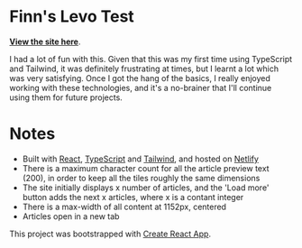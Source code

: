 # Finn's Levo Test

**[View the site here](https://finnian-levo-test.netlify.app/)**.

I had a lot of fun with this. Given that this was my first time using TypeScript and Tailwind, it was definitely frustrating at times, but I learnt a lot which was very satisfying. Once I got the hang of the basics, I really enjoyed working with these technologies, and it's a no-brainer that I'll continue using them for future projects.

# Notes

- Built with [React](https://reactjs.org/), [TypeScript](https://www.typescriptlang.org/) and [Tailwind](https://tailwindcss.com/), and hosted on [Netlify](https://www.netlify.com/)
- There is a maximum character count for all the article preview text (200), in order to keep all the tiles roughly the same dimensions
- The site initially displays x number of articles, and the 'Load more' button adds the next x articles, where x is a contant integer
- There is a max-width of all content at 1152px, centered
- Articles open in a new tab

This project was bootstrapped with [Create React App](https://github.com/facebook/create-react-app).
